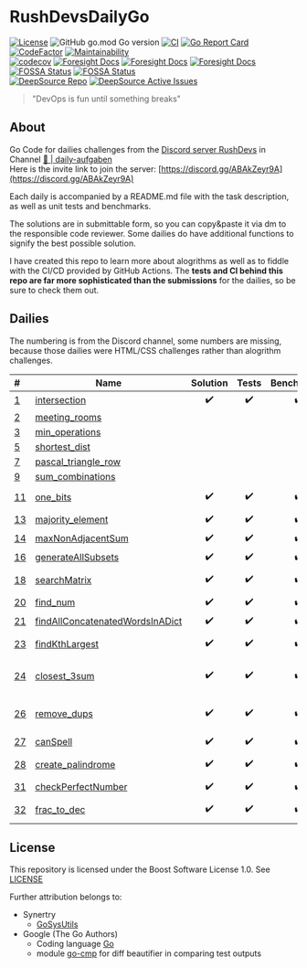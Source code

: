 # RushDevsDailyGo

<!-- [![Go Reference](https://pkg.go.dev/badge/github.com/Synertry/RushDevsDailyGo.svg)](https://pkg.go.dev/github.com/Synertry/RushDevsDailyGo) -->
[![License](https://img.shields.io/badge/License-Boost_1.0-lightblue.svg)](https://www.boost.org/LICENSE_1_0.txt)
![GitHub go.mod Go version](https://img.shields.io/github/go-mod/go-version/Synertry/RushDevsDailyGo?logo=Go)
[![CI](https://github.com/Synertry/RushDevsDailyGo/actions/workflows/ci.yaml/badge.svg?branch=staging)](https://github.com/Synertry/RushDevsDailyGo/actions/workflows/ci.yaml?query=branch%3Astaging)
[![Go Report Card](https://goreportcard.com/badge/github.com/Synertry/RushDevsDailyGo)](https://goreportcard.com/report/github.com/Synertry/RushDevsDailyGo)
[![CodeFactor](https://www.codefactor.io/repository/github/synertry/rushdevsdailygo/badge)](https://www.codefactor.io/repository/github/synertry/rushdevsdailygo)
[![Maintainability](https://api.codeclimate.com/v1/badges/919b7d29e66bf0d364e3/maintainability)](https://codeclimate.com/github/Synertry/RushDevsDailyGo/maintainability)
<br>
[![codecov](https://codecov.io/gh/Synertry/RushDevsDailyGo/branch/staging/graph/badge.svg?token=YGEVWAPDKZ)](https://codecov.io/gh/Synertry/RushDevsDailyGo)
[![Foresight Docs](https://api-public.service.runforesight.com/api/v1/badge/test?repoId=7d9a782d-7215-4997-9df1-d39234974056)](https://docs.runforesight.com/)
[![Foresight Docs](https://api-public.service.runforesight.com/api/v1/badge/success?repoId=7d9a782d-7215-4997-9df1-d39234974056)](https://docs.runforesight.com/)
[![Foresight Docs](https://api-public.service.runforesight.com/api/v1/badge/utilization?repoId=7d9a782d-7215-4997-9df1-d39234974056)](https://docs.runforesight.com/)
<br>
[![FOSSA Status](https://app.fossa.com/api/projects/git%2Bgithub.com%2FSynertry%2FRushDevsDailyGo.svg?type=small)](https://app.fossa.com/projects/git%2Bgithub.com%2FSynertry%2FRushDevsDailyGo?ref=badge_small)
[![FOSSA Status](https://app.fossa.com/api/projects/git%2Bgithub.com%2FSynertry%2FRushDevsDailyGo.svg?type=shield)](https://app.fossa.com/projects/git%2Bgithub.com%2FSynertry%2FRushDevsDailyGo?ref=badge_shield)
<br>
[![DeepSource Repo](https://static.deepsource.io/deepsource-badge-light-mini.svg)](https://deepsource.io/gh/Synertry/RushDevsDailyGo)
[![DeepSource Active Issues](https://deepsource.io/gh/Synertry/RushDevsDailyGo.svg/?label=active+issues&show_trend=true&token=A5DevG3b4Ave2H8Cu6tliGkF)](https://deepsource.io/gh/Synertry/RushDevsDailyGo/?ref=repository-badge)

> "DevOps is fun until something breaks"

## About

Go Code for dailies challenges from the [Discord server RushDevs](https://discord.gg/ABAkZeyr9A) in Channel [🧠 | daily-aufgaben](https://discord.com/channels/943265457727766608/1018218760089378828)<br>
Here is the invite link to join the server:
[https://discord.gg/ABAkZeyr9A](https://discord.gg/ABAkZeyr9A)

Each daily is accompanied by a README.md file with the task description, as well as unit tests and benchmarks.

The solutions are in submittable form, so you can copy&paste it via dm to the responsible code reviewer.
Some dailies do have additional functions to signify the best possible solution.

I have created this repo to learn more about alogrithms as well as to fiddle with the CI/CD provided by GitHub Actions.
The **tests and CI behind this repo are far more sophisticated than the submissions** for the dailies, so be sure to check them out.

## Dailies

The numbering is from the Discord channel, some numbers are missing, because those dailies were HTML/CSS challenges rather than alogrithm challenges.

| # | Name | Solution | Tests | Benchmarks | Time | Space | Remarks                         |
| :--- | --- | :---: | :---: | :---: | --- | --- |---------------------------------|
| [1](https://github.com/Synertry/RushDevsDailyGo/tree/main/Daily/0001.intersection) | [intersection](https://github.com/Synertry/RushDevsDailyGo/blob/main/Daily/0001.intersection/intersection.go) | ✔️ | ✔️ | ✔️ | O(n+m) | O(n) |
| [2](https://github.com/Synertry/RushDevsDailyGo/tree/main/Daily/0002.meeting-rooms) | [meeting_rooms](https://github.com/Synertry/RushDevsDailyGo/blob/main/Daily/0002.meeting-rooms/meeting-rooms.go) | | | | | |                                 |
| [3](https://github.com/Synertry/RushDevsDailyGo/tree/main/Daily/0003.min-operations) | [min_operations](https://github.com/Synertry/RushDevsDailyGo/blob/main/Daily/0003.min-operations/min-operations.go) | | | | | |                                 |
| [5](https://github.com/Synertry/RushDevsDailyGo/tree/main/Daily/0005.shortest-dist) | [shortest_dist](https://github.com/Synertry/RushDevsDailyGo/blob/main/Daily/0005.shortest-dist/shortest-dist.go) | | | | | |                                 |
| [7](https://github.com/Synertry/RushDevsDailyGo/tree/main/Daily/0007.pascal-triangle-row) | [pascal_triangle_row](https://github.com/Synertry/RushDevsDailyGo/blob/main/Daily/0007.pascal-triangle-row/pascal-triangle-row.go) | | | | | |                                 |
| [9](https://github.com/Synertry/RushDevsDailyGo/tree/main/Daily/0009.sum-combinations) | [sum_combinations](https://github.com/Synertry/RushDevsDailyGo/blob/main/Daily/0009.sum-combinations/sum-combinations.go) | | | | | |                                 |
| [11](https://github.com/Synertry/RushDevsDailyGo/tree/main/Daily/0011.one-bits) | [one_bits](https://github.com/Synertry/RushDevsDailyGo/blob/main/Daily/0011.one-bits/one-bits.go) | ✔️ | ✔️ | ✔️ | **O(1)** | O(1) | Hamming Weight                  |
| [13](https://github.com/Synertry/RushDevsDailyGo/tree/main/Daily/0013.majority-element) | [majority_element](https://github.com/Synertry/RushDevsDailyGo/blob/main/Daily/0013.majority-element/majority-element.go) | ✔️ | ✔️ | ✔️ | O(log n) | O(n) |                                 |
| [14](https://github.com/Synertry/RushDevsDailyGo/tree/main/Daily/0014.maxNonAdjacentSum) | [maxNonAdjacentSum](https://github.com/Synertry/RushDevsDailyGo/blob/main/Daily/0014.maxNonAdjacentSum/maxNonAdjacentSum.go) | ✔️ | ✔️ | ✔️ | O(n) | |                                 |
| [16](https://github.com/Synertry/RushDevsDailyGo/tree/main/Daily/0016.generateAllSubsets) | [generateAllSubsets](https://github.com/Synertry/RushDevsDailyGo/blob/main/Daily/0016.generateAllSubsets/generateAllSubsets.go) | ✔️ | ✔️ | ✔️ | O(2^n) | |                                 |
| [18](https://github.com/Synertry/RushDevsDailyGo/tree/main/Daily/0018.searchMatrix) | [searchMatrix](https://github.com/Synertry/RushDevsDailyGo/blob/main/Daily/0018.searchMatrix/searchMatrix.go) | ✔️ | ✔️ | ✔️ | O(log nm) | O(n+m) | Unfold to 1D array              |
| [20](https://github.com/Synertry/RushDevsDailyGo/tree/main/Daily/0020.find-num) | [find_num](https://github.com/Synertry/RushDevsDailyGo/blob/main/Daily/0020.find-num/find-num.go) | ✔️ | ✔️ | ✔️ | O(log n+m) | O(n) |                                 |
| [21](https://github.com/Synertry/RushDevsDailyGo/tree/main/Daily/0021.findAllConcatenatedWordsInADict) | [findAllConcatenatedWordsInADict](https://github.com/Synertry/RushDevsDailyGo/blob/main/Daily/0021.findAllConcatenatedWordsInADict/findAllConcatenatedWordsInADict.go) | ✔️ | ✔️ | ✔️ | O(log n^3) | |                                 |
| [23](https://github.com/Synertry/RushDevsDailyGo/tree/main/Daily/0023.findKthLargest) | [findKthLargest](https://github.com/Synertry/RushDevsDailyGo/blob/main/Daily/0023.findKthLargest/findKthLargest.go) | ✔️ | ✔️ | ✔️ | O(n) | O(n) | quickselect algo                |
| [24](https://github.com/Synertry/RushDevsDailyGo/tree/main/Daily/0024.closest-3sum) | [closest_3sum](https://github.com/Synertry/RushDevsDailyGo/blob/main/Daily/0024.closest-3sum/closest-3sum.go) | ✔️ | ✔️ | ✔️ | O(n log n) | O(n) | Go has pdqsort as default       |
| [26](https://github.com/Synertry/RushDevsDailyGo/tree/main/Daily/0026.remove-dups) | [remove_dups](https://github.com/Synertry/RushDevsDailyGo/blob/main/Daily/0026.remove-dups/remove-dups.go) | ✔️ | ✔️ | ✔️ | O(n) | O(1) | len() points to size of address |
| [27](https://github.com/Synertry/RushDevsDailyGo/tree/main/Daily/0027.canSpell) | [canSpell](https://github.com/Synertry/RushDevsDailyGo/blob/main/Daily/0027.canSpell/canSpell.go) | ✔️ | ✔️ | ✔️ | O(n) | O(n) |                                 |
| [28](https://github.com/Synertry/RushDevsDailyGo/tree/main/Daily/0028.create-palindrome) | [create_palindrome](https://github.com/Synertry/RushDevsDailyGo/blob/main/Daily/0028.create-palindrome/create-palindrome.go) | ✔️ | ✔️ | ✔️ | O(n) | O(n) | without recursion               |
| [31](https://github.com/Synertry/RushDevsDailyGo/tree/main/Daily/0031.checkPerfectNumber) | [checkPerfectNumber](https://github.com/Synertry/RushDevsDailyGo/blob/main/Daily/0031.checkPerfectNumber/checkPerfectNumber.go) | ✔️ | ✔️ | ✔️ | O(√(log(n))) | O(1) | ❤                               |
| [32](https://github.com/Synertry/RushDevsDailyGo/tree/main/Daily/0032.frac-to-dec) | [frac_to_dec](https://github.com/Synertry/RushDevsDailyGo/blob/main/Daily/0032.frac-to-dec/frac-to-dec.go) | ✔️ | ✔️ | ✔️ | O(?) | | Hard w/o recursion |

## License
  
This repository is licensed under the Boost Software License 1.0. See [LICENSE](https://github.com/Synertry/RushDevsDailyGo/blob/main/LICENSE)

Further attribution belongs to:

- Synertry
  - [GoSysUtils](https://github.com/Synertry/GoSysUtils)
- Google (The Go Authors)
  - Coding language [Go](https://go.dev/)
  - module [go-cmp](https://github.com/google/go-cmp) for diff beautifier in comparing test outputs
